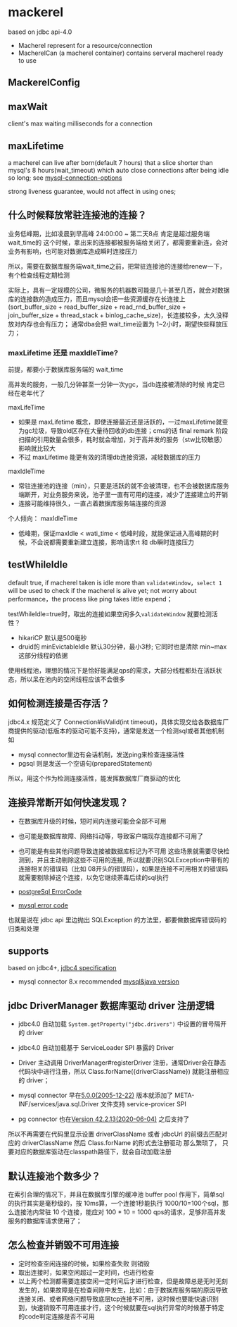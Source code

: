 # mackerel
based on jdbc api-4.0 
- Macherel represent for a resource/connection
- MacherelCan (a macherel container) contains serveral macherel ready to use

## MackerelConfig
## maxWait
client's max waiting milliseconds for a connection

## maxLifetime
a macherel can live after born(default 7 hours) that a slice shorter than mysql's 8 hours(wait_timeout) which auto close connections after being idle so long;
see [mysql-connection-options](https://dev.mysql.com/doc/connectors/en/connector-net-8-0-connection-options.html)

strong liveness guarantee, would not affect in using ones;

## 什么时候释放常驻连接池的连接？ 
业务低峰期，比如凌晨到早高峰 24:00:00 ~ 第二天8点 肯定是超过服务端wait_time的
这个时候，拿出来的连接都被服务端给关闭了，都需要重新连，会对业务有影响，也可能对数据库造成瞬时连接压力

所以，需要在数据库服务端wait_time之前，把常驻连接池的连接给renew一下，有个检查线程定期检测 

实际上，具有一定规模的公司，微服务的机器数可能是几十甚至几百，就会对数据库的连接数的造成压力，而且mysql会把一些资源缓存在长连接上(sort_buffer_size  + read_buffer_size  + read_rnd_buffer_size  + join_buffer_size  + thread_stack  + binlog_cache_size)，长连接较多，太久没释放对内存也会有压力；
通常dba会把 wait_time设置为 1~2小时，期望快些释放压力； 

### maxLifetime 还是 maxIdleTime?  
前提，都要小于数据库服务端的 wait_time 

高并发的服务，一般几分钟甚至一分钟一次ygc，当db连接被清除的时候 肯定已经在老年代了

maxLifeTime
- 如果是 maxLifetime 概念，即使连接最近还是活跃的，一过maxLifetime就变为gc垃圾，导致old区存在大量待回收的db连接；cms的话 final remark 阶段扫描的引用数量会很多，耗时就会增加，对于高并发的服务（stw比较敏感）影响就比较大
- 不过 maxLifetime 能更有效的清理db连接资源，减轻数据库的压力

maxIdleTime
- 常驻连接池的连接（min），只要是活跃的就不会被清理，也不会被数据库服务端断开，对业务服务来说，池子里一直有可用的连接，减少了连接建立的开销 
- 连接可能维持很久，一直占着数据库服务端连接的资源 

个人倾向： maxIdleTime
- 低峰期，保证maxIdle < wati_time < 低峰时段，就能保证进入高峰期的时候，不会说都需要重新建立连接，影响请求rt 和 db瞬时连接压力

## testWhileIdle
default true, if macherel taken is idle more than `validateWindow`，`select 1` will be used to check if the macherel is alive yet;
not worry about performance，the process like ping takes little expend； 

testWhileIdle=true时，取出的连接如果空闲多久`validateWindow` 就要检测活性？
- hikariCP 默认是500毫秒
- druid的 minEvictableIdle 默认30分钟，最小3秒; 它同时也是清除 min~max 这部分线程的依据

使用线程池，理想的情况下是恰好能满足qps的需求，大部分线程都处在活跃状态，所以呆在池内的空闲线程应该不会很多 

## 如何检测连接是否存活？
jdbc4.x 规范定义了 Connection#isValid(int timeout)，具体实现交给各数据库厂商提供的驱动(低版本的驱动可能不支持)，通常是发送一个检测sql或者其他机制
如 
- mysql connector里边有会话机制，发送ping来检查连接活性 
- pgsql 则是发送一个空语句(preparedStatement)

所以，用这个作为检测连接活性，能发挥数据库厂商驱动的优化 

## 连接异常断开如何快速发现？
- 在数据库升级的时候，短时间内连接可能会全部不可用
- 也可能是数据库故障、网络抖动等，导致客户端现存连接都不可用了
- 也可能是有些其他问题导致连接被数据库标记为不可用
这些场景就需要尽快检测到，并且主动剔除这些不可用的连接, 所以就要识别SQLException中带有的连接相关的错误码（比如 08开头的错误码），如果是连接不可用相关的错误码就需要剔除掉这个连接，以免它继续荼毒后续的sql执行

- [postgreSql ErrorCode](https://www.postgresql.org/docs/9.4/errcodes-appendix.html)
- [mysql error code](https://dev.mysql.com/doc/mysql-errors/8.0/en/server-error-reference.html)

也就是说在 jdbc api 里边抛出 SQLException 的方法里，都要做数据库错误码的归类和处理
## supports
based on jdbc4+, [jdbc4 specification](https://download.oracle.com/otndocs/jcp/jdbc-4.0-pr-spec-oth-JSpec/)

- mysql connector 8.x recommended [mysql&java version](https://dev.mysql.com/doc/connector-j/5.1/en/connector-j-versions.html)


## jdbc DriverManager 数据库驱动 driver 注册逻辑
- jdbc4.0 自动加载 `System.getProperty("jdbc.drivers")` 中设置的冒号隔开的 driver
- jdbc4.0 自动加载基于 ServiceLoader SPI 暴露的 Driver
- Driver 主动调用 DriverManager#registerDriver 注册，通常Driver会在静态代码块中进行注册，所以 Class.forName({driverClassName}) 就能注册相应的 driver；

- mysql connector 早在[5.0.0(2005-12-22)](https://dev.mysql.com/doc/relnotes/connector-j/5.1/en/news-5-0-0.html) 版本就添加了 META-INF/services/java.sql.Driver 文件支持 service-provicer SPI
- pg connector 也在[Version 42.2.13(2020-06-04)](https://jdbc.postgresql.org/documentation/changelog.html#version_42.2.19) 之后支持了

 所以不再需要在代码里显示设置 driverClassName 或者 jdbcUrl 的前缀去匹配对应的 driverClassName 然后 Class.forName 的形式去注册驱动 那么繁琐了， 只要对应的数据库驱动在classpath路径下，就会自动加载注册

## 默认连接池个数多少？
在索引合理的情况下，并且在数据库引擎的缓冲池 buffer pool 作用下，简单sql的执行其实是毫秒级的，按 10ms算，一个连接1秒能执行 1000/10=100个sql，那么连接池内常驻 10 个连接，能应对 100 * 10 = 1000 qps的请求，足够非高并发服务的数据库请求使用了；

## 怎么检查并销毁不可用连接
- 定时检查空闲连接的时候，如果检查失败 则销毁
- 取出连接时，如果空闲超过一定时间，也进行检查
- 以上两个检测都需要连接空闲一定时间后才进行检查，但是故障总是无时无刻发生的，如果故障是在检查间隙中发生，比如：由于数据库服务端的原因导致连接关闭、或者网络问题导致底层tcp连接不可用，这时候也要能快速识别到，快速销毁不可用连接才行，这个时候就要在sql执行异常的时候基于特定的code判定连接是否不可用

